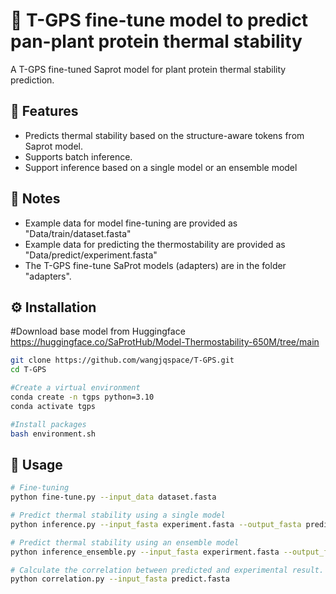 # 🎉 T-GPS fine-tune model to predict pan-plant protein thermal stability
A T-GPS fine-tuned Saprot model for plant protein thermal stability prediction.

## 🌟 Features
- Predicts thermal stability based on the structure-aware tokens from Saprot model.
- Supports batch inference.
- Support inference based on a single model or an ensemble model

## 📖 Notes
- Example data for model fine-tuning are provided as "Data/train/dataset.fasta"
- Example data for predicting the thermostability are provided as "Data/predict/experiment.fasta" 
- The T-GPS fine-tune SaProt models (adapters) are in the folder "adapters".

## ⚙️ Installation
#Download base model from Huggingface
https://huggingface.co/SaProtHub/Model-Thermostability-650M/tree/main

```bash
git clone https://github.com/wangjqspace/T-GPS.git
cd T-GPS

#Create a virtual environment
conda create -n tgps python=3.10
conda activate tgps

#Install packages
bash environment.sh
```

## 🧪 Usage
```bash
# Fine-tuning
python fine-tune.py --input_data dataset.fasta

# Predict thermal stability using a single model
python inference.py --input_fasta experiment.fasta --output_fasta predict.fasta

# Predict thermal stability using an ensemble model
python inference_ensemble.py --input_fasta experirment.fasta --output_fasta predict.fasta

# Calculate the correlation between predicted and experimental result.
python correlation.py --input_fasta predict.fasta
```
